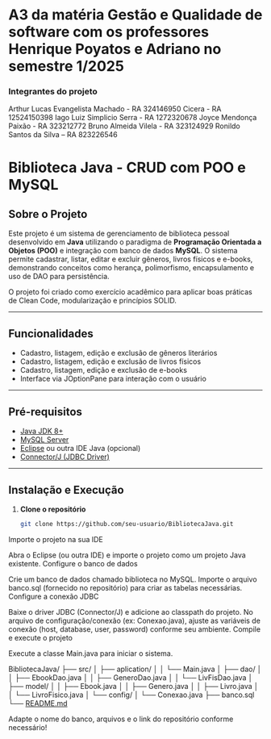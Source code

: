# A3 da matéria Gestão e Qualidade de software com os professores Henrique Poyatos e Adriano no semestre 1/2025

### Integrantes do projeto

Arthur Lucas Evangelista Machado - RA 324146950
Cicera - RA 12524150398
Iago Luiz Simplicio Serra - RA 1272320678
Joyce Mendonça Paixão - RA 323212772
Bruno Almeida Vilela - RA 323124929
Ronildo Santos da Silva – RA 823226546

# Biblioteca Java - CRUD com POO e MySQL

## Sobre o Projeto

Este projeto é um sistema de gerenciamento de biblioteca pessoal desenvolvido em **Java** utilizando o paradigma de **Programação Orientada a Objetos (POO)** e integração com banco de dados **MySQL**. O sistema permite cadastrar, listar, editar e excluir gêneros, livros físicos e e-books, demonstrando conceitos como herança, polimorfismo, encapsulamento e uso de DAO para persistência.

O projeto foi criado como exercício acadêmico para aplicar boas práticas de Clean Code, modularização e princípios SOLID.

---

## Funcionalidades

- Cadastro, listagem, edição e exclusão de gêneros literários
- Cadastro, listagem, edição e exclusão de livros físicos
- Cadastro, listagem, edição e exclusão de e-books
- Interface via JOptionPane para interação com o usuário

---

## Pré-requisitos

- [Java JDK 8+](https://www.oracle.com/java/technologies/downloads/)
- [MySQL Server](https://dev.mysql.com/downloads/mysql/)
- [Eclipse](https://www.eclipse.org/) ou outra IDE Java (opcional)
- [Connector/J (JDBC Driver)](https://dev.mysql.com/downloads/connector/j/)

---

## Instalação e Execução

1. **Clone o repositório**
   ```bash
   git clone https://github.com/seu-usuario/BibliotecaJava.git

Importe o projeto na sua IDE

Abra o Eclipse (ou outra IDE) e importe o projeto como um projeto Java existente.
Configure o banco de dados

Crie um banco de dados chamado biblioteca no MySQL.
Importe o arquivo banco.sql (fornecido no repositório) para criar as tabelas necessárias.
Configure a conexão JDBC

Baixe o driver JDBC (Connector/J) e adicione ao classpath do projeto.
No arquivo de configuração/conexão (ex: Conexao.java), ajuste as variáveis de conexão (host, database, user, password) conforme seu ambiente.
Compile e execute o projeto

Execute a classe Main.java para iniciar o sistema.

BibliotecaJava/
├── src/
│   ├── aplication/
│   │   └── Main.java
│   ├── dao/
│   │   ├── EbookDao.java
│   │   ├── GeneroDao.java
│   │   └── LivFisDao.java
│   ├── model/
│   │   ├── Ebook.java
│   │   ├── Genero.java
│   │   ├── Livro.java
│   │   └── LivroFisico.java
│   └── config/
│       └── Conexao.java
├── banco.sql
└── [README.md](http://_vscodecontentref_/0)

Adapte o nome do banco, arquivos e o link do repositório conforme necessário!
